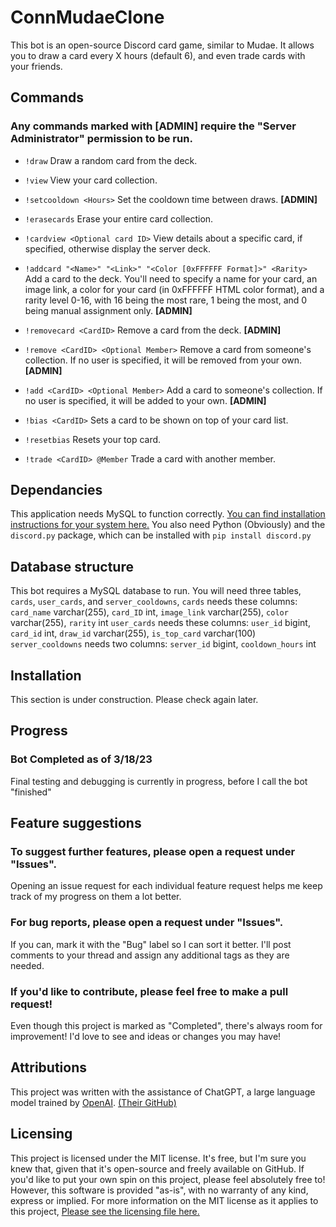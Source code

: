 
# ConnMudaeClone

This bot is an open-source Discord card game, similar to Mudae. It allows you to draw a card every X hours (default 6), and even trade cards with your friends.

## Commands
### Any commands marked with [ADMIN] require the "Server Administrator" permission to be run. 

 - `!draw`
 Draw a random card from the deck.

- `!view`
View your card collection.

- `!setcooldown <Hours>`
Set the cooldown time between draws. **[ADMIN]**

- `!erasecards`
Erase your entire card collection.

- `!cardview <Optional card ID>`
View details about a specific card, if specified, otherwise display the server deck.

- `!addcard "<Name>" "<Link>" "<Color [0xFFFFFF Format]>" <Rarity>`
Add a card to the deck. You'll need to specify a name for your card, an image link, a color for your card (in 0xFFFFFF HTML color format), and a rarity level 0-16, with 16 being the most rare, 1 being the most, and 0 being manual assignment only. **[ADMIN]**

- `!removecard <CardID>`
Remove a card from the deck. **[ADMIN]**

- `!remove <CardID> <Optional Member>`
Remove a card from someone's collection. If no user is specified, it will be removed from your own. **[ADMIN]**

- `!add <CardID> <Optional Member>`
Add a card to someone's collection. If no user is specified, it will be added to your own. **[ADMIN]**

- `!bias <CardID>`
Sets a card to be shown on top of your card list.

- `!resetbias`
Resets your top card.

- `!trade <CardID> @Member`
Trade a card with another member.
## Dependancies
This application needs MySQL to function correctly. [You can find installation instructions for your system here.](https://dev.mysql.com/doc/mysql-installation-excerpt/5.7/en/) You also need Python (Obviously) and the `discord.py` package, which can be installed with `pip install discord.py`
## Database structure
This bot requires a MySQL database to run. You will need three tables, `cards`, `user_cards`, and `server_cooldowns`, 
`cards` needs these columns: `card_name` varchar(255), `card_ID` int, `image_link` varchar(255), `color` varchar(255), `rarity` int
`user_cards` needs these columns: `user_id` bigint, `card_id` int, `draw_id` varchar(255), `is_top_card` varchar(100)
`server_cooldowns` needs two columns: `server_id` bigint, `cooldown_hours` int
## Installation
This section is under construction. Please check again later.
## Progress

### Bot Completed as of 3/18/23
Final testing and debugging is currently in progress, before I call the bot "finished"
## Feature suggestions

### To suggest further features, please open a request under "Issues".
Opening an issue request for each individual feature request helps me keep track of my progress on them a lot better. 

### For bug reports, please open a request under "Issues".
If you can, mark it with the "Bug" label so I can sort it better. I'll post comments to your thread and assign any additional tags as they are needed. 

### If you'd like to contribute, please feel free to make a pull request!
Even though this project is marked as "Completed", there's always room for improvement! I'd love to see and ideas or changes you may have!

## Attributions
This project was written with the assistance of ChatGPT, a large language model trained by [OpenAI](https://openai.com/). [(Their GitHub)](https://github.com/openai)

## Licensing
This project is licensed under the MIT license. It's free, but I'm sure you knew that, given that it's open-source and freely available on GitHub. If you'd like to put your own spin on this project, please feel absolutely free to! However, this software is provided "as-is", with no warranty of any kind, express or implied. For more information on the MIT license as it applies to this project, [Please see the licensing file here.](https://github.com/THEWHITEBOY503/ConnMudaeClone/blob/main/LICENSE)
